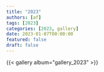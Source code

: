 ```yaml
---
title: "2023"
authors: [af]
tags: [2023]
categories: [2023, gallery]
date: 2023-01-07T00:00:00
featured: false
draft: false
---
```


{{< gallery album="gallery_2023" >}}
